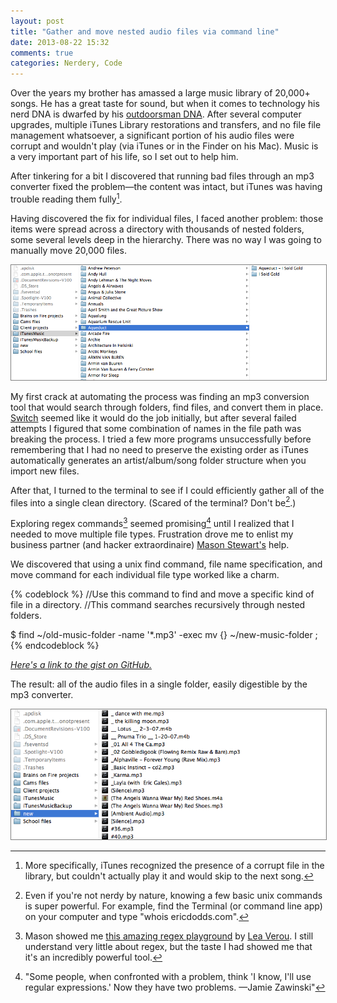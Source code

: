 ```yaml
---
layout: post
title: "Gather and move nested audio files via command line"
date: 2013-08-22 15:32
comments: true
categories: Nerdery, Code
---
```


Over the years my brother has amassed a large music library of 20,000+ songs. He has a great taste for sound, but when it comes to technology his nerd DNA is dwarfed by his [outdoorsman DNA](http://www.flickr.com/photos/ericdodds/8693251917/). After several computer upgrades, multiple iTunes Library restorations and transfers, and no file file management whatsoever, a significant portion of his audio files were corrupt and wouldn't play (via iTunes or in the Finder on his Mac). Music is a very important part of his life, so I set out to help him.

After tinkering for a bit I discovered that running bad files through an mp3 converter fixed the problem—the content was intact, but iTunes was having trouble reading them fully[^1].

Having discovered the fix for individual files, I faced another problem: those items were spread across a directory with thousands of nested folders, some several levels deep in the hierarchy. There was no way I was going to manually move 20,000 files. 

<img src="/images/blog/2013/08/nested-audio-files-1.png" alt="Screenshot of nested audio files several folders deep" style="border: 1px solid gray">

My first crack at automating the process was finding an mp3 conversion tool that would search through folders, find files, and convert them in place. [Switch](http://www.nch.com.au/switch/index.html) seemed like it would do the job initially, but after several failed attempts I figured that some combination of names in the file path was breaking the process. I tried a few more programs unsuccessfully before remembering that I had no need to preserve the existing order as iTunes automatically generates an artist/album/song folder structure when you import new files.

After that, I turned to the terminal to see if I could efficiently gather all of the files into a single clean directory. (Scared of the terminal? Don't be[^2].)

Exploring regex commands[^3] seemed promising[^4] until I realized that I needed to move multiple file types. Frustration drove me to enlist my business partner (and hacker extraordinaire) [Mason Stewart's](http://twitter.com/masondesu) help. 

We discovered that using a unix find command, file name specification, and move command for each individual file type worked like a charm. 

{% codeblock %}
//Use this command to find and move a specific kind of file in a directory. 
//This command searches recursively through nested folders.

$ find ~/old-music-folder -name '*.mp3' -exec mv {} ~/new-music-folder \;
{% endcodeblock %}

*[Here's a link to the gist on GitHub.](https://gist.github.com/ericdodds/6306638.js)*

The result: all of the audio files in a single folder, easily digestible by the mp3 converter.

<img src="/images/blog/2013/08/nested-audio-files-2.png" alt="Screenshot of nested audio files moved to a single directory" style="border: 1px solid gray">

[^1]: More specifically, iTunes recognized the presence of a corrupt file in the library, but couldn't actually play it and would skip to the next song. 

[^2]: Even if you're not nerdy by nature, knowing a few basic unix commands is super powerful. For example, find the Terminal (or command line app) on your computer and type "whois ericdodds.com". 

[^3]: Mason showed me [this amazing regex playground](http://leaverou.github.io/regexplained/) by [Lea Verou](http://lea.verou.me/). I still understand very little about regex, but the taste I had showed me that it's an incredibly powerful tool.

[^4]: "Some people, when confronted with a problem, think 'I know, I'll use regular expressions.' Now they have two problems. —Jamie Zawinski"